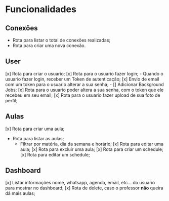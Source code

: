 # Funcionalidades

## Conexões

  - Rota para listar o total de conexões realizadas;
  - Rota para criar uma nova conexão.

## User

  [x] Rota para criar o usuario;
  [x] Rota para o usuario fazer login;
    - Quando o usuario fazer login, receber um Token de autenticação;
  [x] Envio de email com um token para o usuario alterar a sua senha;
    - [] Adicionar Background Jobs;
  [x] Rota para o usuario poder altera a sua senha, com o token que ele recebeu em seu email;
  [x] Rota para o usuario fazer upload de sua foto de perfil;

## Aulas

  [x] Rota para criar uma aula;
  - Rota para listar as aulas;
    - Filtrar por matéria, dia da semana e horário;
  [x] Rota para editar uma aula;
  [x] Rota para excluir uma aula;
  [x] Rota para criar um schedule;
  [x] Rota para editar um schedule;

## Dashboard

  [x] Listar informações nome, whatsapp, agenda, email, etc... do usuario para mostrar no dashboard;
  [x] Rota de delete, caso o professor __não__ queira dá mais aulas;


